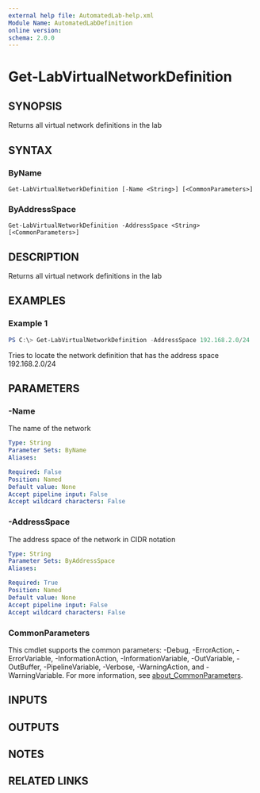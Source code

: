 ```yaml
---
external help file: AutomatedLab-help.xml
Module Name: AutomatedLabDefinition
online version:
schema: 2.0.0
---
```


# Get-LabVirtualNetworkDefinition

## SYNOPSIS
Returns all virtual network definitions in the lab

## SYNTAX

### ByName
```
Get-LabVirtualNetworkDefinition [-Name <String>] [<CommonParameters>]
```

### ByAddressSpace
```
Get-LabVirtualNetworkDefinition -AddressSpace <String> [<CommonParameters>]
```

## DESCRIPTION
Returns all virtual network definitions in the lab

## EXAMPLES

### Example 1
```powershell
PS C:\> Get-LabVirtualNetworkDefinition -AddressSpace 192.168.2.0/24
```

Tries to locate the network definition that has the address space 192.168.2.0/24

## PARAMETERS

### -Name
The name of the network

```yaml
Type: String
Parameter Sets: ByName
Aliases:

Required: False
Position: Named
Default value: None
Accept pipeline input: False
Accept wildcard characters: False
```

### -AddressSpace
The address space of the network in CIDR notation

```yaml
Type: String
Parameter Sets: ByAddressSpace
Aliases:

Required: True
Position: Named
Default value: None
Accept pipeline input: False
Accept wildcard characters: False
```

### CommonParameters
This cmdlet supports the common parameters: -Debug, -ErrorAction, -ErrorVariable, -InformationAction, -InformationVariable, -OutVariable, -OutBuffer, -PipelineVariable, -Verbose, -WarningAction, and -WarningVariable. For more information, see [about_CommonParameters](http://go.microsoft.com/fwlink/?LinkID=113216).

## INPUTS

## OUTPUTS

## NOTES

## RELATED LINKS
